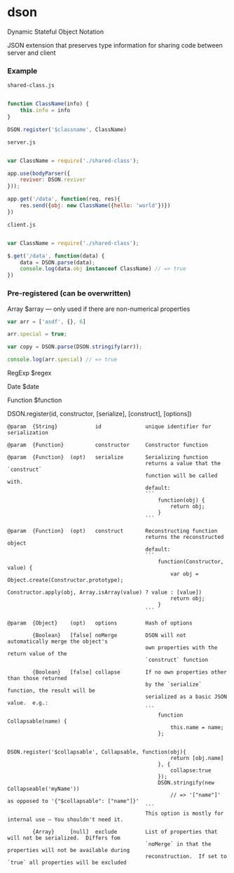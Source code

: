 dson
====

Dynamic Stateful Object Notation 


JSON extension that preserves type information for sharing code between server and client


### Example

```
shared-class.js
```

```javascript

function ClassName(info) {
	this.info = info
}

DSON.register('$classname', ClassName)

```

```
server.js
```

```javascript

var ClassName = require('./shared-class');

app.use(bodyParser({
	reviver: DSON.reviver
}));

app.get('/data', function(req, res){
	res.send({obj: new ClassName({hello: 'world'})})
})

```

```
client.js
```

```javascript

var ClassName = require('./shared-class');

$.get('/data', function(data) {
	data = DSON.parse(data);
	console.log(data.obj instanceof ClassName) // => true
})

```

### Pre-registered (can be overwritten)

Array $array — only used if there are non-numerical properties

```javascript
var arr = ['asdf', {}, 6]

arr.special = true;

var copy = DSON.parse(DSON.stringify(arr));

console.log(arr.special) // => true

```

RegExp $regex

Date $date

Function $function 




DSON.register(id, constructor, [serialize], [construct], [options])

	@param	{String} 			id				unique identifier for serialization

	@param	{Function} 			constructor		Constructor function

	@param	{Function} 	(opt)	serialize		Serializing function 
												returns a value that the `construct` 
												function will be called with.
												default: 
												```
													function(obj) {
														return obj;
													}
												```
												
	@param	{Function} 	(opt)	construct		Reconstructing function 
												returns the reconstructed object
												default: 
												```
													function(Constructor, value) {
														var obj = Object.create(Constructor.prototype);
														Constructor.apply(obj, Array.isArray(value) ? value : [value])
														return obj;
													}
												```
												
	@param	{Object} 	(opt)	options			Hash of options 

			{Boolean}	[false]	noMerge			DSON will not automatically merge the object's
												own properties with the return value of the 
												`construct` function
												
			{Boolean}	[false]	collapse		If no own properties other than those returned
												by the `serialize` function, the result will be
												serialized as a basic JSON value.  e.g.:
												```
													function Collapsable(name) {
														this.name = name;
													};
													
													DSON.register('$collapsable', Collapsable, function(obj){
														return [obj.name]
													}, {
														collapse:true
													});
													DSON.stringify(new Collapseable('myName'))
														// => '["name"]' as opposed to '{"$collapsable": ["name"]}'
												```
												This option is mostly for internal use — You shouldn't need it.

			{Array}		[null]	exclude			List of properties that will not be serialized.  Differs fom 
												`noMerge` in that the properties will not be available during
												reconstruction.  If set to `true` all properties will be excluded